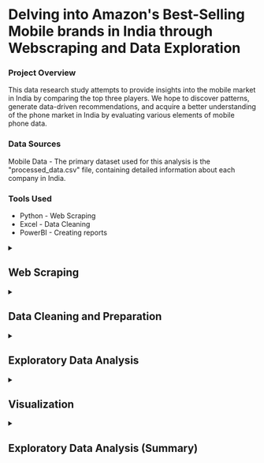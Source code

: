 # Delving into Amazon's Best-Selling Mobile brands in India through Webscraping and Data Exploration

### Project Overview
This data research study attempts to provide insights into the mobile market in India by comparing the top three players. We hope to discover patterns, generate data-driven recommendations, and acquire a better understanding of the phone market in India by evaluating various elements of mobile phone data.

### Data Sources

Mobile Data - The primary dataset used for this analysis is the "processed_data.csv" file, containing detailed information about each company in India.

### Tools Used
  - Python - Web Scraping
  - Excel - Data Cleaning
  - PowerBI - Creating reports

<details>
  <summary><h2> Web Scraping </h2></summary>
  
#### Language used - Python
#### Libraries used - Beautiful Soup, Pandas, Openpyxl

- Install Required Libraries:
  - Make sure you have the necessary libraries installed. You can install them using the following commands:
``` python
pip install beautifulsoup4
pip install openpyxl
```
- Save HTML Content:
  - Save the HTML content of the Amazon website by right-clicking on the webpage, selecting "Save As" (or using CTRL+S), and save the file in the same directory as your Python script.
  - Add the file name to the open() function in your code:

``` python
with open("your_amazon_page.html", "r", encoding="utf-8") as file:
```
- Inspect HTML Structure:
  - Inspect the HTML structure of the saved webpage to identify the relevant elements and their classes.
  - Update the find_all method with the correct HTML tags and class names. For example:

``` python
product_divs = soup.find_all("div", class_="your-product-container-class")
```
-Update Data Extraction:
  - Customize the code to extract the specific data you need from the webpage.
  - Adjust the find methods based on the structure of the HTML. For instance:

``` python
product_name = div.find("span", class_="your-product-name-class")
product_cost = div.find("span", class_="your-product-cost-class")
```
- Save to Excel:
  - Provide the desired Excel file name in the excel_file variable.
  - The code will create a new Excel file if it doesn't exist or append data to an existing one.

``` python
excel_file = "your_data_file.xlsx"
```
- Run the Script:
  - Execute the Python script in your terminal or IDE.
  - Ensure that the script has the necessary permissions to read and write files in the directory.

``` python
python your_script.py
```
- Check Excel File:
  - After running the script, check the specified Excel file for the scraped data.
  - The script appends data to the existing file or creates a new one if needed.

``` python
print(f"Data has been appended to {excel_file}")
```
</details>

<details>
    <summary><h2> Data Cleaning and Preparation </h2></summary>

  #### Tools Used - Excel

- The web scraped data is saved on a local excel sheet and is further inspected to clean the data, which is presented as follows:
   ![preprocessed_data](https://github.com/itsajayy/Web_Scraping-and-EDA/assets/135236892/32438e20-ab6c-4fab-81f9-524d7929aa12)
  
- In the initial data preparation phase, we performed the following tasks:

  1. Data loading and inspection.
  2. Handling missing values.
  3. Data cleaning and formatting.

  ![processed_data](https://github.com/itsajayy/Web_Scraping-and-EDA/assets/135236892/1f74106c-724a-4f3b-901e-e8d4b0229e83)
The above is the processed and cleaned data.
</details>

<details>
    <summary><h2> Exploratory Data Analysis </h2></summary>

  #### Tool Used - Power Bi Analytics
#### Goals of the project - 
EDA involved exploring the sales data to answer key questions, such as:
- What is the distribution of phone prices?
- Which phone company has the highest and lowest average cost of models?
- Which phone company has the highest and lowest average cost of models?
- Is there a correlation between reviews and ratings?
- How does the average rating vary among different phone companies?
- What is the distribution of phone models across different RAM and storage sizes?

#### Tool Used - Python
#### Libraries Used - Numpy,Pandas,seaborn
- Explored essential metrics such as storage capacity, reviews, ratings, RAM, cost, brand, and product details for a comprehensive understanding.
- By looking below we can see the correlation between all the factors taken into consideration for this analysis:
    ![correlation between all columns](https://github.com/itsajayy/Web_Scraping-and-Data_analysis/assets/135236892/c6e6060c-c4cd-4f9f-a6bf-de30affc208b)

- Statistical Insights:
  - Utilized numpy for statistical analysis, computing measures like mean, median, and standard deviation for each key metric.
  -Extracted valuable insights into the distribution and central tendencies of the data.
- Visualization:
  - Leveraged matplotlib to create insightful visualizations, including histograms, scatter plots, and bar charts, providing a clear representation of the data trends.
 
</details>

<details>
    <summary><h2> Visualization </h2></summary>

  ### Visualization
#### Tool used - Power Bi
- Created compelling visualizations using Power BI to illustrate trends and patterns in the mobile data.
- Utilized Power BI's interactive features for dynamic exploration of the dataset.
- Conducted a comparative analysis across the top 3 mobile brands, presenting visual insights into their strengths and weaknesses in terms of storage, reviews, ratings, RAM, and cost.
- Derived actionable recommendations based on the visualized findings, providing valuable insights for consumers, manufacturers, and industry analysts.

</details>

<details>
    <summary><h2> Exploratory Data Analysis (Summary)</h2></summary>
  
  ## Conclusion
 ### Results
 - From the visuals below we can see the most sold smartphoe, the most rated smartphone, the price range of all the smartphones provided by them, the most expensive smartphone as we the cheapest smartphone available on amazon from the top three brands on amazon.
   -    From Apple:
         ![min max apple cost in dataset](https://github.com/itsajayy/Web_Scraping-and-EDA/assets/135236892/0cef367c-707d-4ec1-bd49-d17001f608ad)
        - Most Reviewed Smartphone : Apple iPhone 13
        - Most Expensive Smartphone: Apple iPhone 15 Pro Max 
        - Least Expensive Smartphone: Apple iPhone 13
        - Number of Colors offered: 87

   - From Samsung:
         ![min max samsung cost in dataset](https://github.com/itsajayy/Web_Scraping-and-EDA/assets/135236892/777f683f-d9f1-483b-a72c-2952b7a32dc6)
        - Most Reviewed Smartphone : Samsung Galaxy M21
        - Most Expensive Smartphone: Samsung Galaxy Z Fold 5
        - Least Expensive Smartphone: Samsung Guru 1215
        - Number of Colors offered: 397
     
   - From Oppo:
        ![min max oppo cost in dataset](https://github.com/itsajayy/Web_Scraping-and-EDA/assets/135236892/42641bb3-461c-48f1-afbf-21d6de55c418)
        - Most Reviewed Smartphone : Oppo F17
        - Most Expensive Smartphone:  Oppo Find N2 Flip
        - Least Expensive Smartphone: Oppo A11K
        - Number of Colors offered: 182

  - The spectrum of ratings given to each brand is shown below: 
        ![count of rating and brand](https://github.com/itsajayy/Web_Scraping-and-EDA/assets/135236892/c7bcf245-eb71-46da-afee-9c00d7692233)
     - From the above graph we can see that the Apple has it's ratings starting from 3 on a scale of 5 while oppo has a few 2 and 1 star ratings compared to samsung.
   
  - The Average Rating and total number of ratings given to each brand is seen:
        ![count and average product ratings](https://github.com/itsajayy/Web_Scraping-and-EDA/assets/135236892/296ddade-bcd8-4af9-8c69-ef67c7307d14)
      - A large chunk of products are rated 4 stars the average rating of iphones are much higher than that of Oppo and samsung. A conclusion can be drawn that Apple is highly rated and a more premium smartphone comapred to Oppo and Samsung.
  
  - The same is found out to the three companies with the amount of reviews mentioned:
        ![count and average product review](https://github.com/itsajayy/Web_Scraping-and-EDA/assets/135236892/8e83e086-357d-4bd6-bc22-0b50d98f23d9)
    - Samsung is the most Reviewed smartphone brand with average reviews of each products of 2,400 while apple is the least reviewed with average reviews of each products of 5,200. A conclusion can be drawn that Samsung is frequently bought even more than Apple and Oppo products but people who buy apple products tend to review more comapared to other comapnies.
   
- We can also see the count of Refurbished and New products offered by all these three products:
       ![count of refurbished vs new](https://github.com/itsajayy/Web_Scraping-and-EDA/assets/135236892/928a30a5-01f0-47cd-a454-d835fb8fbbc5)
     - Samsung has equal number of refurbished and new products while as apple only offers new products.
  
      
        
- **What are the specification that affecting phone prices**
 from our analysis using the correlation method, the major specification that affecting the price range are
       
   1. **RAM Size** the more expensive phone **(higher price range)** has a higher RAM size. From our analysis we found out that the higher the price range the higher the minimum ram size for phones.
       ![Count of ram vs price range](https://github.com/itsajayy/Web_Scraping-and-EDA/assets/135236892/0ecc0e09-650e-46a4-8118-c94b51388c13)
  
   3. **Storage** the more expensive phone **(higher price range)** has a higher storage size. From our analysis we found out that the higher the price range the higher the minimum Storage capacity for phones.
        ![storage vs price range](https://github.com/itsajayy/Web_Scraping-and-EDA/assets/135236892/92b01125-31f4-435d-878c-bceea7d68abd)

- **Color of the phone and Phone Price Range** 
- In general the color of the phone doesn't really much effect on the price range.
- But with a large variety of colors offered by Samsung there are more options for the buyers to customize the phone to their liking which might increase the number of sales.
- Larger variety of phone colors include a larger catalogue of phone which can be seen from the products available on Samsung was 397 while as apple was the least at 89.

## Recommendation 

**Ram Size**

The main factor that's affecting phone price range is **RAM SIZE** so if a phone so if a smartphone company would like to create a phone in a specific price range, the **RAM Size** is one of the specification that needs to be watched carefully, since it's a feature that affecting the price range of a phone from this dataset.

**Storage**

The second factor is **Storage** the more expensive the smartphone the higher the storage sizes it should have, since higher RAM needs more power from the battery, a smartphone company should adjust their storage and ram accordingly since they both are correlated.

**Reviews and Ratings**

The third factor is **Reviews and Ratings**. When purchasing a smartphone, we usually consider the quantity of reviews and ratings the device has received. Depending on how highly rated and how many reviews it has received, a smartphone's likelihood of being purchased What are the benefits and drawbacks of that smartphone, as well as how does it operate?

### Further Scope

1. By taking more factors such as screen size, battery capcity, camera offered we can dive deep into what factors are very crucial when it comes to buy a smart phone.
2. Build a Machine Learning model which can select a phone for you based on your speicifications.
3. Build a sentiment analysis model with the reivews and ratings using machine learning.  

</details>

